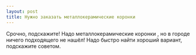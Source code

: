 ```yaml
---
layout: post 
title: Нужно заказать металлокерамические коронки  
--- 
```

Срочно, подскажите! Надо металлокерамические коронки , но в городе ничего подходящего не нашёл! Надо быстро найти хороший вариант, подскажите советом.